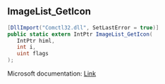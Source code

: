 ## ImageList_GetIcon

```csharp
[DllImport("Comctl32.dll", SetLastError = true)]
public static extern IntPtr ImageList_GetIcon(
   IntPtr himl,
   int i,
   uint flags
);
```

Microsoft documentation: [Link](https://docs.microsoft.com/en-us/windows/win32/api/commctrl/nf-commctrl-imagelist_geticon)
